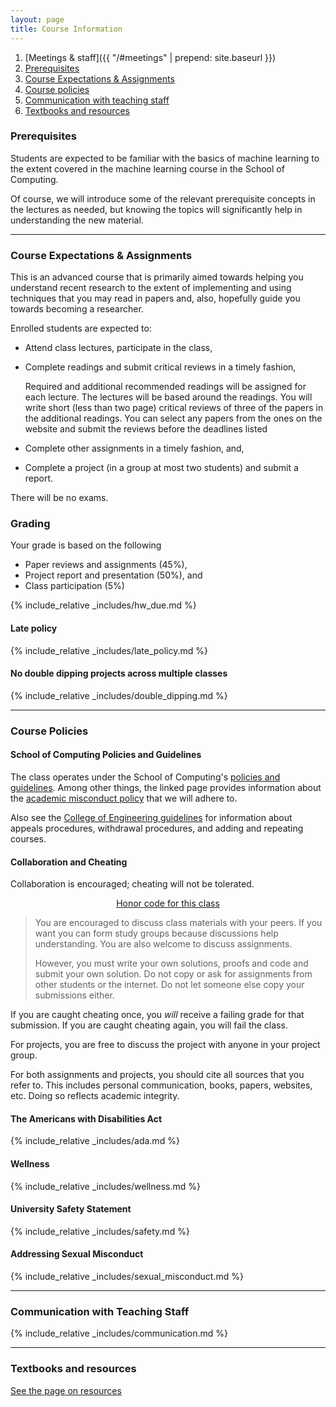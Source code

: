 ```yaml
---
layout: page
title: Course Information
---
```


1. [Meetings & staff]({{ "/#meetings" | prepend: site.baseurl }})
2. [Prerequisites](#prerequisites)
3. [Course Expectations & Assignments](#expectations)
4. [Course policies](#course-policies)
5. [Communication with teaching staff](#communication)
6. [Textbooks and resources](resources.html)

### Prerequisites
<a name="prerequisites">

Students are expected to be familiar with the basics of machine learning to the
extent covered in the machine learning course in the School of Computing.

Of course, we will introduce some of the relevant prerequisite concepts in the
lectures as needed, but knowing the topics will significantly help in
understanding the new material.

----

### Course Expectations & Assignments
<a name="expectations">

This is an advanced course that is primarily aimed towards helping you
understand recent research to the extent of implementing and using techniques
that you may read in papers and, also, hopefully guide you towards becoming a
researcher.

Enrolled students are expected to:

* Attend class lectures, participate in the class,

* Complete readings and submit critical reviews in a timely fashion,
  
  Required and additional recommended readings will be assigned for each
  lecture. The lectures will be based around the readings.  You will write short
  (less than two page) critical reviews of three of the papers in the additional
  readings. You can select any papers from the ones on the website and submit
  the reviews before the deadlines listed

* Complete other assignments in a timely fashion, and,
   
* Complete a project (in a group at most two students) and submit a report.

There will be no exams.

### Grading

Your grade is based on the following

- Paper reviews and assignments (45%),
- Project report and presentation (50%), and
- Class participation (5%)

{% include_relative _includes/hw_due.md %}

#### Late policy 

{% include_relative _includes/late_policy.md %}

#### No double dipping projects across multiple classes
{% include_relative _includes/double_dipping.md %}


----

### Course Policies
<a name="course-policies">

#### School of Computing Policies and Guidelines
   
The class operates under the School of Computing's [policies and
guidelines](http://www.cs.utah.edu/socguidelines/). Among other things, the
linked page provides information about the [academic misconduct
policy](http://www.cs.utah.edu/academic-misconduct/) that we will adhere to.

Also see the [College of Engineering
guidelines](https://www.coe.utah.edu/students/academic-affairs/academics/semester-guidelines/)
for information about appeals procedures, withdrawal procedures, and adding and
repeating courses.

#### Collaboration and Cheating

Collaboration is encouraged; cheating will not be tolerated.


<center><u>Honor code for this class</u></center>

> You are encouraged to discuss class materials with your peers. If
> you want you can form study groups because discussions help
> understanding. You are also welcome to discuss
> assignments. 
> 
> However, you must write your own solutions, proofs and code and
> submit your own solution. Do not copy or ask for assignments from
> other students or the internet. Do not let someone else copy your
> submissions either.

If you are caught cheating once, you *will* receive a failing grade
for that submission. If you are caught cheating again, you will fail
the class.
 
For projects, you are free to discuss the project with anyone in
your project group.
 
For both assignments and projects, you should cite all sources that
you refer to. This includes personal communication, books, papers,
websites, etc. Doing so reflects academic integrity.

#### The Americans with Disabilities Act

{% include_relative _includes/ada.md %}

#### Wellness

{% include_relative _includes/wellness.md %}

#### University Safety Statement

{% include_relative _includes/safety.md %}

#### Addressing Sexual Misconduct

{% include_relative _includes/sexual_misconduct.md %}



----

### Communication with Teaching Staff
<a name="communication">

{% include_relative _includes/communication.md %}

----

### Textbooks and resources

[See the page on resources](resources.html)
